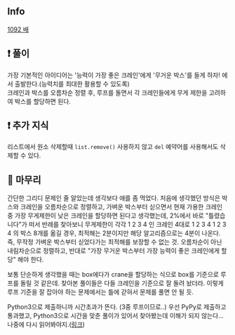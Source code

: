 ## Info

<a href="https://www.acmicpc.net/problem/1092" rel="nofollow">1092 배</a>

## ❗ 풀이
가장 기본적인 아이디어는 '능력이 가장 좋은 크레인'에게 '무거운 박스'를 들게 하자! 에서 출발한다.(능력치를 최대한 활용할 수 있도록)  
크레인과 박스를 오름차순 정렬 후, 루프를 돌면서 각 크레인들에게 무게 제한을 고려하여 박스를 할당하면 된다.

## ❗ 추가 지식
리스트에서 원소 삭제할때 `list.remove()` 사용하지 않고 `del` 예약어를 사용해서도 삭제할 수 있다.

## 🙂 마무리
간단한 그리디 문제인 줄 알았는데 생각보다 애를 좀 먹었다.
처음에 생각했던 방식은 박스와 크레인을 오름차순으로 정렬하고, 가벼운 박스부터 싣으면서 현재 가용한 크레인 중 가장 무게제한이 낮은 크레인을 할당하면 된다고 생각했는데, 2%에서 바로 "틀렸습니다"가 떠서 반례를 찾아보니 무게제한이 각각 1 2 3 4 인 크레인 4대로 1 2 3 4 1 2 3 4 의 박스 8개를 옮길 경우, 최적해는 2분이지만 해당 알고리즘으로는 4분이 나온다. 즉, 무작정 가벼운 박스부터 싣었다가는 최적해를 보장할 수 없는 것. 오름차순이 아닌 내림차순으로 정렬하고, 반대로 "가장 무거운 박스부터 가장 능력이 좋은 크레인에게 할당" 해야 한다.
  
보통 단순하게 생각했을 때는 box에다가 crane을 할당하는 식으로 box를 기준으로 루프를 돌릴 것 같은데. 찾아본 풀이들은 다들 크레인을 기준으로 잘 돌려 놨더라. 이렇게 루프 기준을 잘 잡아야 하는 문제에서는 틀에 갇혀서 문제를 풀면 안 될 듯.
  
Python3으로 제출하니까 시간초과가 뜬다. (3중 루프이므로..) 우선 PyPy로 제출하고 통과했고, Python3으로 시간을 맞춘 풀이가 있어서 찾아봤는데 이해가 되지 않는다... 나중에 다시 읽어봐야지.(<a href="https://velog.io/@ju_h2/Python-%EB%B0%B1%EC%A4%80-1092.-%EB%B0%B0-%ED%92%80%EC%9D%B4-%ED%8C%8C%EC%9D%B4%EC%8D%AC-%ED%83%90%EC%9A%95-%EC%95%8C%EA%B3%A0%EB%A6%AC%EC%A6%98%EA%B7%B8%EB%A6%AC%EB%94%94-%EA%B5%AC%ED%98%84-5" rel="nofollow">링크</a>)